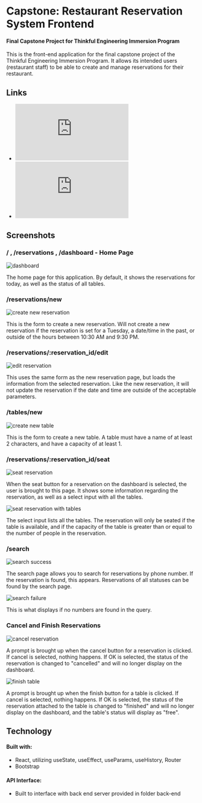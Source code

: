 # Capstone: Restaurant Reservation System Frontend
#### Final Capstone Project for Thinkful Engineering Immersion Program

This is the front-end application for the final capstone project of the Thinkful Engineering Immersion Program. It allows its intended users (restaurant staff) to be able to create and manage reservations for their restaurant. 

## Links

* ![Prompt](https://github.com/Dobes9/thinkful-final-capstone-Periodic-Tables/blob/main/README.md)
* ![Back-end README](https://github.com/Dobes9/thinkful-final-capstone-Periodic-Tables/blob/main/back-end/README.md)

## Screenshots

### / , /reservations , /dashboard - Home Page

![dashboard](../screenshots/dashboard.png)

The home page for this application. By default, it shows the reservations for today, as well as the status of all tables.

### /reservations/new

![create new reservation](../screenshots/newReservation.png)

This is the form to create a new reservation. Will not create a new reservation if the reservation is set for a Tuesday, a date/time in the past, or outside of the hours between 10:30 AM and 9:30 PM.

### /reservations/:reservation_id/edit

![edit reservation](../screenshots/editReservation.png)

This uses the same form as the new reservation page, but loads the information from the selected reservation. Like the new reservation, it will not update the reservation if the date and time are outside of the acceptable parameters.

### /tables/new

![create new table](../screenshots/newTable.png)

This is the form to create a new table. A table must have a name of at least 2 characters, and have a capacity of at least 1.

### /reservations/:reservation_id/seat

![seat reservation](../screenshots/seatReservation.png)

When the seat button for a reservation on the dashboard is selected, the user is brought to this page. It shows some information regarding the reservation, as well as a select input with all the tables.

![seat reservation with tables](../screenshots/seatReservationWithTables.png)

The select input lists all the tables. The reservation will only be seated if the table is available, and if the capacity of the table is greater than or equal to the number of people in the reservation.

### /search

![search success](../screenshots/searchPageSuccess.png)

The search page allows you to search for reservations by phone number. If the reservation is found, this appears. Reservations of all statuses can be found by the search page.

![search failure](../screenshots/searchPageFailure.png)

This is what displays if no numbers are found in the query.

### Cancel and Finish Reservations

![cancel reservation](../screenshots/cancelReservation.png)

A prompt is brought up when the cancel button for a reservation is clicked. If cancel is selected, nothing happens. If OK is selected, the status of the reservation is changed to "cancelled" and will no longer display on the dashboard.

![finish table](../screenshots/finishTable.png)

A prompt is brought up when the finish button for a table is clicked. If cancel is selected, nothing happens. If OK is selected, the status of the reservation attached to the table is changed to "finished" and will no longer display on the dashboard, and the table's status will display as "free".

## Technology
#### Built with:
  * React, utilizing useState, useEffect, useParams, useHistory, Router
  * Bootstrap

#### API Interface:
  * Built to interface with back end server provided in folder back-end

